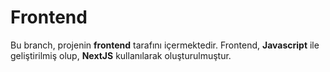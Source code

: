 # Frontend

Bu branch, projenin **frontend** tarafını içermektedir. Frontend, **Javascript** ile geliştirilmiş olup, **NextJS** kullanılarak oluşturulmuştur.
